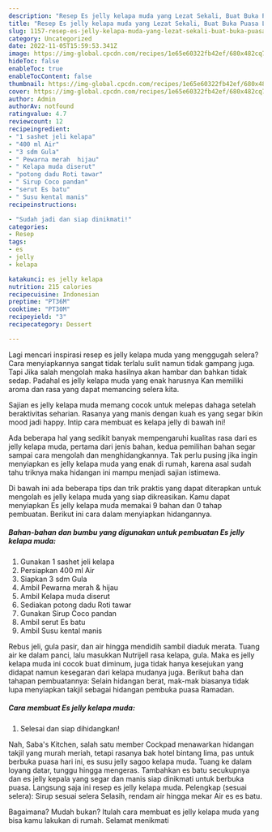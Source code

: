 ```yaml
---
description: "Resep Es jelly kelapa muda yang Lezat Sekali, Buat Buka Puasa Lezat"
title: "Resep Es jelly kelapa muda yang Lezat Sekali, Buat Buka Puasa Lezat"
slug: 1157-resep-es-jelly-kelapa-muda-yang-lezat-sekali-buat-buka-puasa-lezat
category: Uncategorized
date: 2022-11-05T15:59:53.341Z
image: https://img-global.cpcdn.com/recipes/1e65e60322fb42ef/680x482cq70/es-jelly-kelapa-muda-foto-resep-utama.jpg
hideToc: false
enableToc: true
enableTocContent: false
thumbnail: https://img-global.cpcdn.com/recipes/1e65e60322fb42ef/680x482cq70/es-jelly-kelapa-muda-foto-resep-utama.jpg
cover: https://img-global.cpcdn.com/recipes/1e65e60322fb42ef/680x482cq70/es-jelly-kelapa-muda-foto-resep-utama.jpg
author: Admin
authorAv: notfound
ratingvalue: 4.7
reviewcount: 12
recipeingredient:
- "1 sashet jeli kelapa"
- "400 ml Air"
- "3 sdm Gula"
- " Pewarna merah  hijau"
- " Kelapa muda diserut"
- "potong dadu Roti tawar"
- " Sirup Coco pandan"
- "serut Es batu"
- " Susu kental manis"
recipeinstructions:

- "Sudah jadi dan siap dinikmati!"
categories:
- Resep
tags:
- es
- jelly
- kelapa

katakunci: es jelly kelapa 
nutrition: 215 calories
recipecuisine: Indonesian
preptime: "PT36M"
cooktime: "PT30M"
recipeyield: "3"
recipecategory: Dessert

---
```



Lagi mencari inspirasi resep es jelly kelapa muda yang menggugah selera? Cara menyiapkannya sangat tidak terlalu sulit namun tidak gampang juga. Tapi Jika salah mengolah maka hasilnya akan hambar dan bahkan tidak sedap. Padahal es jelly kelapa muda yang enak harusnya Kan memiliki aroma dan rasa yang dapat memancing selera kita.


Sajian es jelly kelapa muda memang cocok untuk melepas dahaga setelah beraktivitas seharian. Rasanya yang manis dengan kuah es yang segar bikin mood jadi happy. Intip cara membuat es kelapa jelly di bawah ini!

Ada beberapa hal yang sedikit banyak mempengaruhi kualitas rasa dari es jelly kelapa muda, pertama dari jenis bahan, kedua pemilihan bahan segar sampai cara mengolah dan menghidangkannya. Tak perlu pusing jika ingin menyiapkan es jelly kelapa muda yang enak di rumah, karena asal sudah tahu triknya maka hidangan ini mampu menjadi sajian istimewa.


Di bawah ini ada beberapa tips dan trik praktis yang dapat diterapkan untuk mengolah es jelly kelapa muda yang siap dikreasikan. Kamu dapat menyiapkan Es jelly kelapa muda memakai 9 bahan dan 0 tahap pembuatan. Berikut ini cara dalam menyiapkan hidangannya.

<!--inarticleads1-->

##### Bahan-bahan dan bumbu yang digunakan untuk pembuatan Es jelly kelapa muda:

1. Gunakan 1 sashet jeli kelapa
1. Persiapkan 400 ml Air
1. Siapkan 3 sdm Gula
1. Ambil  Pewarna merah &amp; hijau
1. Ambil  Kelapa muda diserut
1. Sediakan potong dadu Roti tawar
1. Gunakan  Sirup Coco pandan
1. Ambil serut Es batu
1. Ambil  Susu kental manis


Rebus jeli, gula pasir, dan air hingga mendidih sambil diaduk merata. Tuang air ke dalam panci, lalu masukkan Nutrijell rasa kelapa, gula. Maka es jelly kelapa muda ini cocok buat diminum, juga tidak hanya kesejukan yang didapat namun kesegaran dari kelapa mudanya juga. Berikut baha dan tahapan pembuatannya: Selain hidangan berat, mak-mak biasanya tidak lupa menyiapkan takjil sebagai hidangan pembuka puasa Ramadan. 

<!--inarticleads2-->

##### Cara membuat Es jelly kelapa muda:


1. Selesai dan siap dihidangkan!

Nah, Saba&#39;s Kitchen, salah satu member Cockpad menawarkan hidangan takjil yang murah meriah, tetapi rasanya bak hotel bintang lima, pas untuk berbuka puasa hari ini, es susu jelly sagoo kelapa muda. Tuang ke dalam loyang datar, tunggu hingga mengeras. Tambahkan es batu secukupnya dan es jelly kepala yang segar dan manis siap dinikmati untuk berbuka puasa. Langsung saja ini resep es jelly kelapa muda. Pelengkap (sesuai selera): Sirup sesuai selera Selasih, rendam air hingga mekar Air es es batu. 

Bagaimana? Mudah bukan? Itulah cara membuat es jelly kelapa muda yang bisa kamu lakukan di rumah. Selamat menikmati
